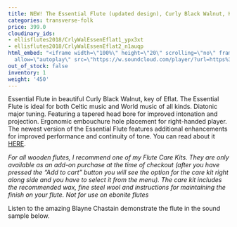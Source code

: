 ```yaml
---
title: NEW! The Essential Flute (updated design), Curly Black Walnut, Key of Eflat
categories: transverse-folk
price: 399.0
cloudinary_ids:
- ellisflutes2018/CrlyWalEssenEflat1_ypx3xt
- ellisflutes2018/CrlyWalEssenEflat2_n1auqp
html_embed: "<iframe width=\"100%\" height=\"20\" scrolling=\"no\" frameborder=\"no\"
  allow=\"autoplay\" src=\"https://w.soundcloud.com/player/?url=https%3A//api.soundcloud.com/tracks/486027804&color=%23ff5500&inverse=false&auto_play=false&show_user=true\"></iframe>\r\n"
out_of_stock: false
inventory: 1
weight: '450'
---
```


Essential Flute in beautiful Curly Black Walnut, key of Eflat.   The Essential Flute is ideal for both Celtic music and World music of all kinds. Diatonic major tuning. Featuring a tapered head bore for improved intonation and projection. Ergonomic embouchure hole placement for right-handed player.  The newest version of the Essential Flute features additional enhancements for improved performance and continuity of tone.  You can read about it [HERE](https://www.ellisflutes.com/world-flutes/transverse-folk). 

*For all wooden flutes, I recommend one of my Flute Care Kits.  They are only available as an add-on purchase at the time of checkout (after you have pressed the “Add to cart” button you will see the option for the care kit right along side and you have to select it from the menu). The care kit includes the recommended wax, fine steel wool and instructions for maintaining the finish on your flute.  Not for use on ebonite flutes*

Listen to the amazing Blayne Chastain demonstrate the flute in the sound sample below.
